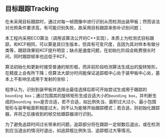 ## 目标跟踪Tracking

在未采用目标跟踪时，通过对每一帧图像中进行识别从而检测出装甲板；然而该法对光照条件要求高，有可能识别失败，故采用目标跟踪来弥补识别问题；

本工程内采用ECO算法（调用该算法公开的C++实现），本质上为检测式目标跟踪，和KCF相同，可以算是其衍生版本，但具有可变尺度，且因为其对样本有做分类等，跟踪效果较KCF提升明显；缺点是速度问题，在初始化阶段会耗费很长时间，同时跟踪帧率也远低于KCF。

算法初始化和更新时接受普通的矩形框，而非前阶段检测算法生成出的旋转矩形，在精度上会有所下降；但算法大部分时间能保证追踪框中心处于装甲板中心处，基本上不影响生成用于发射的坐标；

程序认为，识别到装甲板并选择出最佳选择后即可开始尝试生成用于跟踪的`bounding box`；通过包围其的旋转矩形生成合适大小的`bounding box`，并判断生成的`bounding box`是否合适，若不合适，如比例失当、面积过大过小、最小包围矩形与装甲板面积相差过大，则不认为能够开始跟踪模式；若合适，则初始化跟踪器，并将之后接收到的帧交给跟踪器进行识别。

为了避免追踪时间过长带来的问题，追踪部分将在跟踪一定帧数后退出，或在检测到应当退出的情况时退出，如追踪框比例失当、追踪框过大等情况。
